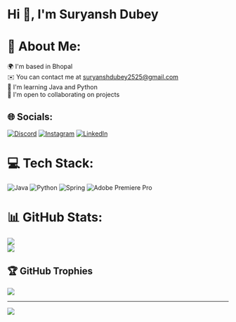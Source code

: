 # Hi 👋, I'm Suryansh Dubey

# 💫 About Me:
🌍 I'm based in Bhopal<br>✉️ You can contact me at suryanshdubey2525@gmail.com<br>🧠 I'm learning Java and Python<br>🤝 I'm open to collaborating on projects<br>


## 🌐 Socials:
[![Discord](https://img.shields.io/badge/Discord-%237289DA.svg?logo=discord&logoColor=white)](https://discord.gg/smol_hammy_) [![Instagram](https://img.shields.io/badge/Instagram-%23E4405F.svg?logo=Instagram&logoColor=white)](https://instagram.com/smol_hammy_) [![LinkedIn](https://img.shields.io/badge/LinkedIn-%230077B5.svg?logo=linkedin&logoColor=white)](https://linkedin.com/in/suryansh-dubey-271418285) 

# 💻 Tech Stack:
![Java](https://img.shields.io/badge/java-%23ED8B00.svg?style=flat-square&logo=openjdk&logoColor=white) ![Python](https://img.shields.io/badge/python-3670A0?style=flat-square&logo=python&logoColor=ffdd54) ![Spring](https://img.shields.io/badge/spring-%236DB33F.svg?style=flat-square&logo=spring&logoColor=white) ![Adobe Premiere Pro](https://img.shields.io/badge/Adobe%20Premiere%20Pro-9999FF.svg?style=flat-square&logo=Adobe%20Premiere%20Pro&logoColor=white)
# 📊 GitHub Stats:
![](https://github-readme-stats.vercel.app/api?username=smolsuryansh&theme=radical&hide_border=false&include_all_commits=false&count_private=false)<br/>
![](https://github-readme-streak-stats.herokuapp.com/?user=smolsuryansh&theme=radical&hide_border=false)<br/>

## 🏆 GitHub Trophies
![](https://github-profile-trophy.vercel.app/?username=smolsuryansh&theme=radical&no-frame=true&no-bg=true&margin-w=4)

---
[![](https://visitcount.itsvg.in/api?id=smolsuryansh&icon=5&color=6)](https://visitcount.itsvg.in)

